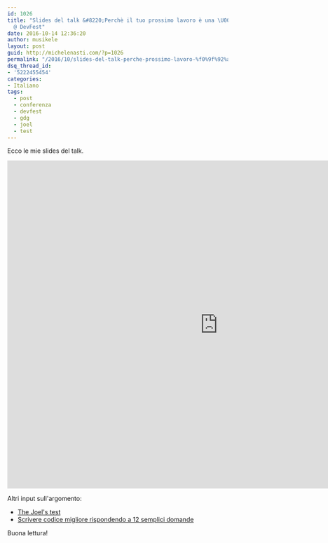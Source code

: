 ```yaml
---
id: 1026
title: "Slides del talk &#8220;Perchè il tuo prossimo lavoro è una \U0001F4A9&#8220;
  @ DevFest"
date: 2016-10-14 12:36:20
author: musikele
layout: post
guid: http://michelenasti.com/?p=1026
permalink: "/2016/10/slides-del-talk-perche-prossimo-lavoro-%f0%9f%92%a9-devfest/"
dsq_thread_id:
- '5222455454'
categories:
- Italiano
tags:
  - post
  - conferenza
  - devfest
  - gdg
  - joel
  - test
---
```

Ecco le mie slides del talk.

<iframe src="https://docs.google.com/presentation/d/e/2PACX-1vQnhXwJAbVZaK0_b1yaq19lIeSNwI0JhkKBj1oGb_RAyFq4ar3_OIbDPgq6gwegJxQXLwTIYHq5fB_B/embed?start=false&loop=false&delayms=3000" frameborder="0" width="960" height="749" allowfullscreen="true" mozallowfullscreen="true" webkitallowfullscreen="true"></iframe>

Altri input sull'argomento:

  * [The Joel's test ](http://www.joelonsoftware.com/articles/fog0000000043.html)
  * [Scrivere codice migliore rispondendo a 12 semplici domande](http://michelenasti.com/2015/02/scrivere-codice-migliore-rispondendo-a-12-semplici-domande/)

Buona lettura!